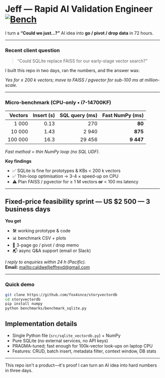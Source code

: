 # Jeff — Rapid AI Validation Engineer  [![Bench](https://img.shields.io/badge/bench-pass-brightgreen)](benchmarks/results.csv)

I turn a **“Could we just…?”** AI idea into **go / pivot / drop data** in 72 hours.

---

### Recent client question  
> “Could SQLite replace FAISS for our early-stage vector search?”

I built this repo in two days, ran the numbers, and the answer was:

*Yes for ≤ 200 k vectors; move to FAISS / pgvector for sub-100 ms at million-scale.*

---

### Micro-benchmark  (CPU-only • i7-14700KF)

| Vectors | Insert&nbsp;(s) | SQL&nbsp;query&nbsp;(ms) | Fast&nbsp;NumPy&nbsp;(ms) |
|--------:|---------------:|-------------------------:|-------------------------:|
| 1 000   | 0.13 | 270   | **80** |
| 10 000  | 1.43 | 2 940 | **875** |
| 100 000 | 16.3 | 29 456 | **9 447** |

*Fast method = thin NumPy loop (no SQL UDF).*

**Key findings**

- ✅ SQLite is fine for prototypes & KBs < 200 k vectors  
- ✅ Thin-loop optimisation → 3-4 × speed-up on CPU  
- ⚠️ Plan FAISS / pgvector for ≥ 1 M vectors **or** < 100 ms latency

---

## Fixed-price feasibility sprint — **US $2 500 — 3 business days**

**You get**

- 🛠️ working prototype & code  
- 📊 benchmark CSV + plots  
- 📝 3-page go / pivot / drop memo  
- 📬 async Q&A support (email or Slack)  

*I reply to enquiries within 24 h (Pacific).*  
**Email:** <mailto:caldwelljeffreyd@gmail.com>

---

### Quick demo

```bash
git clone https://github.com/fox4snce/storyvectordb
cd storyvectordb
pip install numpy
python benchmarks/benchmark_sqlite.py
```
## Implementation details

- Single Python file (`src/sqlite_vectordb.py`) + NumPy
- Pure SQLite (no external services, no API keys)  
- PRAGMA-tuned; fast enough for 100k-vector look-ups on laptop CPU
- Features: CRUD, batch insert, metadata filter, context window, DB stats

-----
This repo isn't a product—it's proof I can turn an AI idea into hard numbers in three days.
